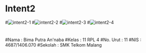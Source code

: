 # Intent2
#![intent2-1](https://cloud.githubusercontent.com/assets/22125833/22425770/474f2356-e72f-11e6-8196-40002669f2ce.png)
#![intent2-2](https://cloud.githubusercontent.com/assets/22125833/22425768/472fab84-e72f-11e6-90c2-d964afb9ac16.png)
#![intent2-3](https://cloud.githubusercontent.com/assets/22125833/22425769/473ecea2-e72f-11e6-87d0-e3bf135e17c5.png)
#![intent2-4](https://cloud.githubusercontent.com/assets/22125833/22425771/476070a2-e72f-11e6-99dc-f1c733a570c5.png)
#
#
#Nama : Bima Putra An'naba
#Kelas : 11 RPL 4
#No. Urut : 11
#NIS : 4687/1406.070
#Sekolah : SMK Telkom Malang
